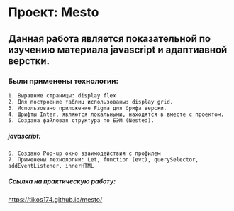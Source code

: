 # Проект: Mesto

## Данная работа является показательной по изучению материала javascript и адаптиавной верстки.

### Были применены технологии: 
    1. Выравние страницы: display flex
    2. Для построение таблиц использованы: display grid.
    3. Использовано приложение Figma для брифа верски.
    4. Шрифты Inter, являются локальными, находятся в вместе с проектом.
    5. Создана файловая структура по БЭМ (Nested).
   ##### javascript:
    6. Создано Pop-up окно взаимодействия с профилем
    7. Применены технологии: Let, function (evt), querySelector, addEventListener, innerHTML
   

##### Ссылка на практическую работу: 
https://tikos174.github.io/mesto/